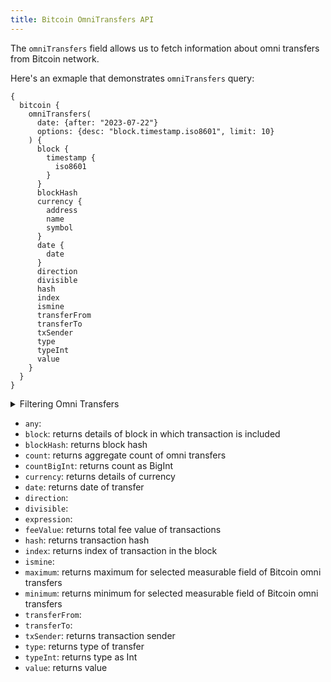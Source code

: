 ```yaml
---
title: Bitcoin OmniTransfers API
---
```


<head>
<meta name="title" content="Bitcoin Omnitransfers API"/>
<meta name="description" content="Get information on transaction details and wallets on the Bitcoin blockchain. Also, get information on blocks for tokens or NFTs on the Bitcoin blockchain."/>
<meta name="keywords" content="Bitcoin api, Bitcoin python api, Bitcoin nft api, Bitcoin scan api, Bitcoin matic api, Bitcoin api docs, Bitcoin crypto api, Bitcoin blockchain api,matic network api"/>
<meta name="robots" content="index, follow"/>
<meta http-equiv="Content-Type" content="text/html; charset=utf-8"/>
<meta name="language" content="English"/>

<!-- Open Graph / Facebook -->
<meta property="og:type" content="website" />
<meta property="og:title" content="Bitcoin Omnitransfers API" />
<meta property="og:description" content="Get information on transaction details and wallets on the Bitcoin blockchain. Also, get information on blocks for tokens or NFTs on the Bitcoin blockchain." />

<!-- Twitter -->
<meta property="twitter:card" content="summary_large_image" />
<meta property="twitter:title" content="Bitcoin Omnitransfers API" />
<meta property="twitter:description" content="Get information on transaction details and wallets on Bitcoin blockchain. Also, get blocks information for tokens or NFTs on the Bitcoin blockchain." />
</head>

The `omniTransfers` field allows us to fetch information about omni transfers from Bitcoin network.

Here's an exmaple that demonstrates `omniTransfers` query:

```
{
  bitcoin {
    omniTransfers(
      date: {after: "2023-07-22"}
      options: {desc: "block.timestamp.iso8601", limit: 10}
    ) {
      block {
        timestamp {
          iso8601
        }
      }
      blockHash
      currency {
        address
        name
        symbol
      }
      date {
        date
      }
      direction
      divisible
      hash
      index
      ismine
      transferFrom
      transferTo
      txSender
      type
      typeInt
      value
    }
  }
}
```

<details>
<summary>Filtering Omni Transfers</summary>

Omni Transfers can be filtered using the following arguments:

-   `any`:
-   `date`: filter by selecting date in range, list or just date
-   `feeValue`: filter by total fee value of transaction
-   `height`: filter by block height
-   `invalidReason`:
-   `options`: filter returned data by ordering, limiting, and constraining it.
-   `time`: filter by selecting date in rang, list or just date
-   `txHash`: filter by transaction hash
-   `txIndex`: filter by index of transaction in the block
-   `txSender`: filter by transaction sender
-   `type`: filter by type of transaction
-   `typeId`: filter by type Id of transaction
-   `valid`:
-   `version`: filter by version

</details>

-   `any`:
-   `block`: returns details of block in which transaction is included
-   `blockHash`: returns block hash
-   `count`: returns aggregate count of omni transfers
-   `countBigInt`: returns count as BigInt
-   `currency`: returns details of currency
-   `date`: returns date of transfer
-   `direction`: 
-   `divisible`:
-   `expression`:
-   `feeValue`: returns total fee value of transactions
-   `hash`: returns transaction hash
-   `index`: returns index of transaction in the block 
-   `ismine`:
-   `maximum`: returns maximum for selected measurable field of Bitcoin omni transfers  
-   `minimum`: returns minimum for selected measurable field of Bitcoin omni transfers
-   `transferFrom`: 
-   `transferTo`:
-   `txSender`: returns transaction sender
-   `type`: returns type of transfer
-   `typeInt`: returns type as Int
-   `value`: returns value
